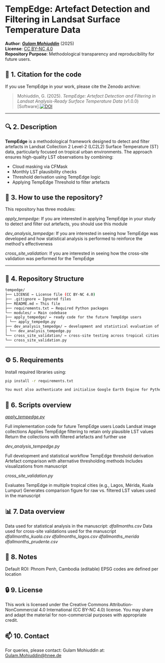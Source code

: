 # TempEdge: Artefact Detection and Filtering in Landsat Surface Temperature Data

**Author**: ***[Gulam Mohiuddin](https://www.linkedin.com/in/mohigeo33/)*** (2025)  
**License**: [CC BY-NC 4.0](https://creativecommons.org/licenses/by-nc/4.0/)  
**Repository Purpose**: Methodological transparency and reproducibility for future users.

## 📑 1. Citation for the code

If you use TempEdge in your work, please cite the Zenodo archive:

> Mohiuddin, G. (2025). *TempEdge: Artefact Detection and Filtering in Landsat Analysis-Ready Surface Temperature Data* (v1.0.0) [Software].[![DOI](https://zenodo.org/badge/DOI/10.5281/zenodo.15543544.svg)](https://doi.org/10.5281/zenodo.15543544)

---

## 🔍 2. Description

**TempEdge** is a methodological framework designed to detect and filter artefacts in Landsat Collection 2 Level-2 (LC2L2) Surface Temperature (ST) data, particularly focused on tropical urban environments. The approach ensures high-quality LST observations by combining:

- Cloud masking via CFMask
- Monthly LST plausibility checks
- Threshold derivation using TempEdge logic
- Applying TempEdge Threshold to filter artefacts

## 📘 3. How to use the repository?
This repository has three modules:

*apply_tempedge:* 
If you are interested in applying TempEdge in your study to detect and filter out artefacts, you should use this module

*dev_analysis_tempedge:* 
If you are interested in seeing how TempEdge was developed and how statistical analysis is performed to reinforce the method's effectiveness

*cross_site_validation:* 
If you are interested in seeing how the cross-site validation was performed for the TempEdge

---
## 📁 4. Repository Structure
 ```bash
tempedge/
├── LICENSE ← License file (CC BY-NC 4.0)
├── .gitignore ← Ignored files
├── README.md ← This file
├── requirements.txt ← Required Python packages
└── modules/ ← Main codebase
├── apply_tempedge/ ← ready code for the future TempEdge users
│ └── apply_tempedge.py
├── dev_analysis_tempedge/ ← development and statistical evaluation of the method
│ └── dev_analysis_tempedge.py
└── cross_site_validation/ ← cross-site testing across tropical cities
└── cross_site_validation.py
```
---

## ⚙️ 5. Requirements

Install required libraries using:

```bash
pip install -r requirements.txt

You must also authenticate and initialise Google Earth Engine for Python.
```
## 🧪 6. Scripts overview
<u>*apply_tempedge.py*</u>

Full implementation code for future TempEdge users
Loads Landsat image collections
Applies TempEdge filtering to retain only plausible LST values
Return the collections with filtered artefacts and further use

*dev_analysis_tempedge.py*

Full development and statistical workflow
TempEdge threshold derivation
Artefact comparison with alternative thresholding methods
Includes visualizations from manuscript

*cross_site_validation.py*

Evaluates TempEdge in multiple tropical cities (e.g., Lagos, Mérida, Kuala Lumpur)
Generates comparison figure for raw vs. filtered LST values used in the manuscript

## 📊 7. Data overview
Data used for statistical analysis in the manuscript:
*dfallmonths.csv*
Data used for cross-site validations used for the manuscript
*dfallmonths_kuala.csv*
*dfallmonths_lagos.csv*
*dfallmonths_merida*
*dfallmonths_prudente.csv*

## 📌 8. Notes
Default ROI: Phnom Penh, Cambodia (editable)
EPSG codes are defined per location

## 🔒 9. License
This work is licensed under the Creative Commons Attribution-NonCommercial 4.0 International (CC BY-NC 4.0) license.
You may share and adapt the material for non-commercial purposes with appropriate credit.

## 📫 10. Contact
For queries, please contact: Gulam Mohiuddin at: Gulam.Mohiuddin@hnee.de
